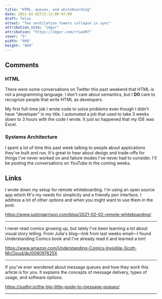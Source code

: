 ```yaml
---
title: "HTML, queues, and whiteboarding"
date: 2021-02-02T13:13:00-07:00
draft: false
altext: "Two ventilation towers collapse in sync"
attribution_site: "imgur"
attribution: "https://imgur.com/rrLwUH7"
cover: "5"
width: "960"
height: "960"
---
```


## Comments

### HTML
There were some conversations on Twitter this past weekend that HTML is not a programming language.
I don't care about semantics, but I **DO** care to recognize people that write HTML as developers.

My first full-time job I wrote code to solve problems even though I didn't have "developer" in my title.
I automated a job that used to take 3 weeks down to 3 hours with the code I wrote.
It just so happened that my IDE was Excel.

### Systems Architecture
I spent a lot of time this past week talking to people about applications they've built and run.
It's great to hear about design and trade-offs for things I've never worked on and failure modes I've never had to consider.
I'll be posting the conversations on YouTube in the coming weeks.

## Links

I wrote down my setup for remote whiteboarding.
I'm using an open source app which fit's my needs for simplicity and a friendly pen interface.
I address a lot of other options and when you might want to use them in the post.

https://www.justingarrison.com/blog/2021-02-02-remote-whiteboarding/

---

I never read comics growing up, but lately I've been learning a lot about visual story telling.
From Julia's blog—link from last weeks email—I found Understanding Comics book and I've already read it and learned a ton!

https://www.amazon.com/Understanding-Comics-Invisible-Scott-McCloud/dp/006097625X

---

If you've ever wondered about message queues and how they work this article is for you.
It explains the concepts of message delivery, types of usage, and software options.

https://sudhir.io/the-big-little-guide-to-message-queues/

---